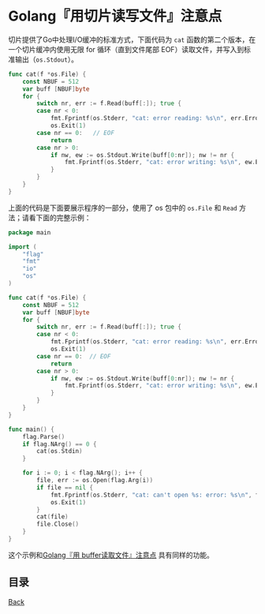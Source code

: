 # Golang『用切片读写文件』注意点

切片提供了Go中处理I/O缓冲的标准方式，下面代码为 `cat` 函数的第二个版本，在一个切片缓冲内使用无限 for 循环（直到文件尾部 EOF）读取文件，并写入到标准输出（`os.Stdout`）。

```go
func cat(f *os.File) {
	const NBUF = 512
	var buff [NBUF]byte
	for {
		switch nr, err := f.Read(buff[:]); true {
		case nr < 0:
			fmt.Fprintf(os.Stderr, "cat: error reading: %s\n", err.Error())
			os.Exit(1)
		case nr == 0:   // EOF
			return
		case nr > 0:
			if nw, ew := os.Stdout.Write(buff[0:nr]); nw != nr {
				fmt.Fprintf(os.Stderr, "cat: error writing: %s\n", ew.Error())
			}
		}
	}
}
```

上面的代码是下面要展示程序的一部分，使用了 os 包中的 `os.File` 和 `Read` 方法；请看下面的完整示例：

```go
package main

import (
	"flag"
	"fmt"
	"io"
	"os"
)

func cat(f *os.File) {
	const NBUF = 512
	var buff [NBUF]byte
	for {
		switch nr, err := f.Read(buff[:]); true {
		case nr < 0:
			fmt.Fprintf(os.Stderr, "cat: error reading: %s\n", err.Error())
			os.Exit(1)
		case nr == 0:  // EOF
			return
		case nr > 0:
			if nw, ew := os.Stdout.Write(buff[0:nr]); nw != nr {
				fmt.Fprintf(os.Stderr, "cat: error writing: %s\n", ew.Error())
			}
		}
	}
}

func main() {
	flag.Parse()
	if flag.NArg() == 0 {
		cat(os.Stdin)
	}

	for i := 0; i < flag.NArg(); i++ {
		file, err := os.Open(flag.Arg(i))
		if file == nil {
			fmt.Fprintf(os.Stderr, "cat: can't open %s: error: %s\n", flag.Arg(i), err)
			os.Exit(1)
		}
		cat(file)
		file.Close()
	}
}
``` 

这个示例和[Golang『用 buffer读取文件』注意点](https://github.com/wumoxi/written/blob/master/markdown/golang/notice/GolangUseBufferReadFile.md#golang%E7%94%A8-buffer%E8%AF%BB%E5%8F%96%E6%96%87%E4%BB%B6%E6%B3%A8%E6%84%8F%E7%82%B9) 具有同样的功能。


## 目录
[Back](../GolangNotice.md)
